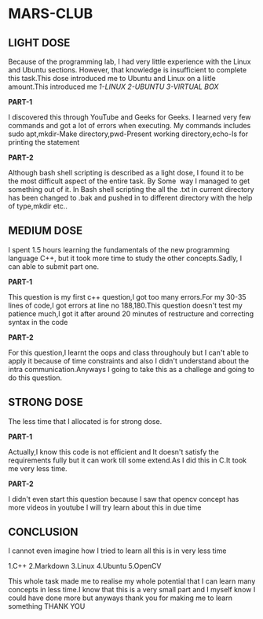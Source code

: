 # MARS-CLUB

## LIGHT DOSE

Because of the programming lab, I had very little experience with the Linux and Ubuntu sections. However, that knowledge is insufficient to complete this task.This dose introduced me to Ubuntu and Linux on a liitle amount.This introduced me 
*1-LINUX*
*2-UBUNTU*
*3-VIRTUAL BOX*

**PART-1**

I discovered this through YouTube and Geeks for Geeks. I learned very few commands and got a lot of errors when executing.
My commands includes sudo apt,mkdir-Make directory,pwd-Present working directory,echo-Is for printing the statement

**PART-2**

Although bash shell scripting is described as a light dose, I found it to be the most difficult aspect of the entire task. By Some  way I managed to get something out of it.
In Bash shell scripting the all the .txt in current directory has been changed to .bak and pushed in to different directory with the help of type,mkdir etc..  

## MEDIUM DOSE

I spent 1.5 hours learning the fundamentals of the new programming language C++, but it took more time to study the other concepts.Sadly, I can able to submit part one.

**PART-1**

This question is my first c++ question,I got too many errors.For my 30-35 lines of code,I got errors at line no 188,180.This question doesn't test my patience much,I got it after around 20 minutes of restructure and correcting syntax in the code

**PART-2**

For this question,I learnt the oops and class throughouly but I can't able to apply it because of time constraints and also I didn't understand about the intra communication.Anyways I going to take this as a challege and going to do this question.

## STRONG DOSE

The less time that I allocated is for strong dose.

**PART-1**

Actually,I know this code is not efficient and It doesn't satisfy the requirements fully but it can work till some extend.As I did this in C.It took me very less time.

**PART-2**

I didn't even start this question because I saw that opencv concept has more videos in youtube I will try learn about this in due time

## CONCLUSION

I cannot even imagine how I tried to learn all this is in very less time

1.C++ 
2.Markdown 
3.Linux 
4.Ubuntu 
5.OpenCV

This whole task made me to realise my whole potential that I can learn many concepts in less time.I know that this is a very small part and I myself know I could have done more but anyways thank you for making me to learn something THANK YOU

